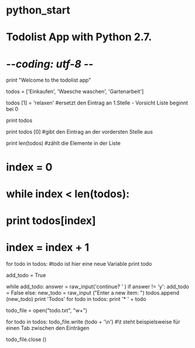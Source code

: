 # python_start
# Todolist App with Python 2.7.

# -*-coding: utf-8 -*-

print "Welcome to the todolist app"

todos = ['Einkaufen', 'Waesche waschen', 'Gartenarbeit']

todos [1] = 'relaxen' #ersetzt den Eintrag an 1.Stelle  - Vorsicht Liste beginnt bei 0

print todos  

print todos [0] #gibt den Eintrag an der vordersten Stelle aus

print len(todos) #zählt die Elemente in der Liste

# index = 0
# while index < len(todos):
#     print todos[index]
#     index = index + 1

for todo in todos: #todo ist hier eine neue Variable
    print todo

add_todo = True

while add_todo:
    answer = raw_input('continue? ' )
    if answer != 'y':
        add_todo = False
    else:
        new_todo = raw_input ("Enter a new item: ") 
        todos.append (new_todo)
print 'Todos'
for todo in todos:
    print '* ' + todo

todo_file = open("todo.txt", "w+")

for todo in todos:
    todo_file.write (todo + '\n') #\t steht beispielsweise für einen Tab zwischen den Einträgen

todo_file.close ()
